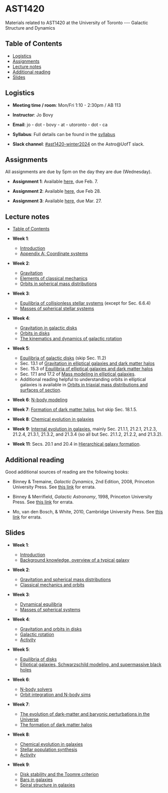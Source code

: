 # AST1420
Materials related to AST1420 at the University of Toronto --- Galactic Structure and Dynamics

## Table of Contents

* [Logistics](#logistics)
* [Assignments](#assignments)
* [Lecture notes](#lecture-notes)
* [Additional reading](#additional-reading)
* [Slides](#slides)

## Logistics

* **Meeting time / room**: Mon/Fri 1:10 - 2:30pm / AB 113

* **Instructor**: Jo Bovy

* **Email**: jo - dot - bovy - at - utoronto - dot - ca

* **Syllabus**: Full details can be found in the [syllabus](https://github.com/jobovy/AST1420/blob/main/syllabus/syllabus-ast1420.pdf)

* **Slack channel**: [#ast1420-winter2024](https://astro-uoft.slack.com/archives/C06CGEMV8G2) on the Astro@UofT slack.

## Assignments

All assignments are due by 5pm on the day they are due (Wednesday).

* **Assignment 1**: Available [here](assignments/assignment1.pdf), due Feb. 7.

* **Assignment 2**: Available [here](assignments/assignment2.pdf), due Feb 28.

* **Assignment 3**: Available [here](assignments/assignment3.pdf), due Mar. 27.

## Lecture notes

* [Table of Contents](http://astro.utoronto.ca/~bovy/AST1420/bookdraft/index.html)

* **Week 1**: 
   * [Introduction](https://www.astro.utoronto.ca/~bovy/AST1420/bookdraft/chapters/0-02.-Introduction.html)
   * [Appendix A: Coordinate systems](https://www.astro.utoronto.ca/~bovy/AST1420/bookdraft/chapters/A.-Coordinate-systems.html)

* **Week 2**: 
   * [Gravitation](https://www.astro.utoronto.ca/~bovy/AST1420/bookdraft/chapters/I-01.-Gravitation.html)
   * [Elements of classical mechanics](https://www.astro.utoronto.ca/~bovy/AST1420/bookdraft/chapters/I-02.-Elements-of-Classical-Mechanics.html)
   * [Orbits in spherical mass distributions](https://www.astro.utoronto.ca/~bovy/AST1420/bookdraft/chapters/I-03.-Orbits-in-Spherical-Mass-Distributions.html)

* **Week 3**: 
   * [Equilibria of collisionless stellar systems](https://www.astro.utoronto.ca/~bovy/AST1420/bookdraft/chapters/I-04.-Equilibria-of-Collisionless-Stellar-Systems.html) (except for Sec. 6.6.4)
   * [Masses of spherical stellar systems](https://www.astro.utoronto.ca/~bovy/AST1420/bookdraft/chapters/I-05.-Masses-of-Spherical-Stellar-Systems.html)

* **Week 4**: 
   * [Gravitation in galactic disks](https://www.astro.utoronto.ca/~bovy/AST1420/bookdraft/chapters/II-01.-Gravitation-in-Galactic-Disks.html)
   * [Orbits in disks](https://www.astro.utoronto.ca/~bovy/AST1420/bookdraft/chapters/II-03.-Orbits-in-Disks.html)
   * [The kinematics and dynamics of galactic rotation](https://www.astro.utoronto.ca/~bovy/AST1420/bookdraft/chapters/II-02.-The-Kinematics-and-Dynamics-of-Galactic-Rotation.html)

* **Week 5**: 
   * [Equilibria of galactic disks](https://www.astro.utoronto.ca/~bovy/AST1420/bookdraft/chapters/II-04.-Equilibria-of-Galactic-Disks.html) (skip Sec. 11.2)
   * Sec. 13.1 of [Gravitation in elliptical galaxies and dark matter halos](https://www.astro.utoronto.ca/~bovy/AST1420/bookdraft/chapters/III-01.-Gravitation-in-Elliptical-Galaxies-and-Dark-Matter-Halos.html)
   * Sec. 15.3 of [Equilibria of elliptical galaxies and dark matter halos](https://www.astro.utoronto.ca/~bovy/AST1420/bookdraft/chapters/III-03.-Equilibria-of-Elliptical-Galaxies-and-Dark-Matter-Halos.html)
   * Sec. 17.1 and 17.2 of [Mass modeling in elliptical galaxies](https://www.astro.utoronto.ca/~bovy/AST1420/bookdraft/chapters/III-05.-Mass-Modeling-in-Elliptical-Galaxies.html). 
   * Additional reading helpful to understanding orbits in elliptical galaxies is available in [Orbits in triaxial mass distributions and surfaces of section](https://www.astro.utoronto.ca/~bovy/AST1420/bookdraft/chapters/III-02.-Orbits-in-Triaxial-Mass-Distributions-and-Surfaces-of-Section.html).

* **Week 6**: [N-body modeling](https://www.astro.utoronto.ca/~bovy/AST1420/bookdraft/chapters/III-01.-Gravitation-in-Elliptical-Galaxies-and-Dark-Matter-Halos.html#N-body-modeling)

* **Week 7**: [Formation of dark matter halos](https://www.astro.utoronto.ca/~bovy/AST1420/bookdraft/chapters/IV-01.-Formation-of-Dark-Matter-Halos.html), but skip Sec. 18.1.5.

* **Week 8**: [Chemical evolution in galaxies](https://www.astro.utoronto.ca/~bovy/AST1420/bookdraft/chapters/II-05.-Chemical-Evolution-in-Galaxies.html)

* **Week 9**: [Internal evolution in galaxies](https://www.astro.utoronto.ca/~bovy/AST1420/bookdraft/chapters/IV-05.-Internal-Evolution-in-Galaxies.html), mainly Sec. 21.1.1, 21.2.1, 21.2.3, 21.2.4, 21.3.1, 21.3.2, and 21.3.4 (so all but Sec. 21.1.2, 21.2.2, and 21.3.2).

* **Week 11**: Secs. 20.1 and 20.4 in [Hierarchical galaxy formation](https://www.astro.utoronto.ca/~bovy/AST1420/bookdraft/chapters/IV-04.-Hierarchical-Galaxy-Formation.html).


## Additional reading

Good additional sources of reading are the following books:

* Binney & Tremaine, *Galactic Dynamics*, 2nd Edition, 2008, Princeton University Press. See [this link](https://www-thphys.physics.ox.ac.uk/people/JamesBinney/web/index_files/BT2errors.pdf) for errata.

* Binney & Merrifield, *Galactic Astronomy*, 1998, Princeton University Press. See [this link](http://www-thphys.physics.ox.ac.uk/people/JamesBinney/bmerrors.pdf) for errata.

* Mo, van den Bosch, \& White, 2010, Cambridge University Press. See [this link](http://people.umass.edu/hjmo/book/errata.pdf) for errata.

## Slides

* **Week 1**: 
  * [Introduction](https://www.astro.utoronto.ca/~bovy/AST1420/slides-2024/L1-AST1420-2024-intro.pdf)
  * [Background knowledge, overview of a typical galaxy](https://www.astro.utoronto.ca/~bovy/AST1420/slides-2024/L2-AST1420-2024-background.pdf)

* **Week 2**:
  * [Gravitation and spherical mass distributions](https://www.astro.utoronto.ca/~bovy/AST1420/slides-2024/L3-AST1420-2024-potentials.pdf)
  * [Classical mechanics and orbits](https://www.astro.utoronto.ca/~bovy/AST1420/slides-2024/L4-AST1420-2024-classmech-orbits.pdf)

* **Week 3**:
  * [Dynamical equilibria](https://www.astro.utoronto.ca/~bovy/AST1420/slides-2024/L5-AST1420-2024-equilibrium.pdf)
  * [Masses of spherical systems](https://www.astro.utoronto.ca/~bovy/AST1420/slides-2024/L6-AST1420-2024-sphericalmasses.pdf)

* **Week 4**:
  * [Gravitation and orbits in disks](https://www.astro.utoronto.ca/~bovy/AST1420/slides-2024/L7-AST1420-2024-disks.pdf)
  * [Galactic rotation](https://www.astro.utoronto.ca/~bovy/AST1420/slides-2024/L8-AST1420-2024-galacticrotation.pdf)
  * [Activity](https://github.com/jobovy/sparc-rotation-curves)

* **Week 5**:
  * [Equilibria of disks](https://www.astro.utoronto.ca/~bovy/AST1420/slides-2024/L9-AST1420-2024-diskequilibria.pdf)
  * [Elliptical galaxies, Schwarzschild modeling, and supermassive black holes](https://www.astro.utoronto.ca/~bovy/AST1420/slides-2024/L10-AST1420-2024-ellipticals.pdf)

* **Week 6**:
  * [N-body solvers](https://www.astro.utoronto.ca/~bovy/AST1420/slides-2024/L11-AST1420-2024-nbody.pdf)
  * [Orbit integration and N-body sims](https://www.astro.utoronto.ca/~bovy/AST1420/slides-2024/L12-AST1420-2024-orbitintegration-nbodysims.pdf)

* **Week 7**:
    * [The evolution of dark-matter and baryonic perturbations in the Universe](https://www.astro.utoronto.ca/~bovy/AST1420/slides-2024/L13-AST1420-2024-dmperturbations.pdf)
    * [The formation of dark matter halos](https://www.astro.utoronto.ca/~bovy/AST1420/slides-2024/L14-AST1420-2024-dmhalos.pdf)

* **Week 8**:
    * [Chemical evolution in galaxies](https://www.astro.utoronto.ca/~bovy/AST1420/slides-2024/L15-AST1420-2024-chemev.pdf)
    * [Stellar population synthesis](https://www.astro.utoronto.ca/~bovy/AST1420/slides-2024/L16-AST1420-2024-sps.pdf)
    * [Activity](https://astro.utoronto.ca/~bovy/AST1420/interact/sn_abu.html)

* **Week 9**:
    * [Disk stability and the Toomre criterion](https://www.astro.utoronto.ca/~bovy/AST1420/slides-2024/L17-AST1420-2024-stability.pdf)
    * [Bars in galaxies](https://www.astro.utoronto.ca/~bovy/AST1420/slides-2024/L18-AST1420-2024-bars.pdf)
    * [Spiral structure in galaxies](https://www.astro.utoronto.ca/~bovy/AST1420/slides-2024/L19-AST1420-2024-spirals.pdf)

